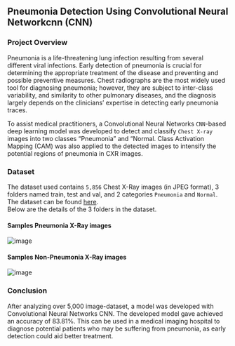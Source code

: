 ## Pneumonia Detection Using Convolutional Neural Networkcnn (CNN)

### Project Overview 
Pneumonia is a life-threatening lung infection resulting from several different viral infections. Early detection of pneumonia is crucial for determining the appropriate treatment of the disease and preventing and possible preventive measures. Chest radiographs are the most widely used tool for diagnosing pneumonia; however, they are subject to inter-class variability, and similarity to other pulmonary diseases, and the diagnosis largely depends on the clinicians’ expertise in detecting early pneumonia traces. 

To assist medical practitioners, a Convolutional Neural Networks `CNN`-based deep learning model was developed to detect and classify `Chest X-ray` images into two classes “Pneumonia” and “Normal. Class Activation Mapping (CAM) was also applied to the detected images to intensify the potential regions of pneumonia in CXR images.



### Dataset
 The dataset used contains `5,856` Chest X-Ray images (in JPEG format), 3 folders named train, test and val, and 2 categories `Pneumonia` and `Normal`. The dataset can be found [here](https://www.kaggle.com/datasets/paultimothymooney/chest-xray-pneumonia?resource=download).<br> Below are the details of the 3 folders in the dataset.

 #### Samples Pneumonia X-Ray images

 ![image](https://github.com/yahayakayode/pneumonia-detection-using-cnn/assets/40303292/3028f9d5-de39-4968-b9b3-2bed87c49e04)


  #### Samples Non-Pneumonia X-Ray images

  ![image](https://github.com/yahayakayode/pneumonia-detection-using-cnn/assets/40303292/96ebab5b-4f23-4c1b-a0f6-600291b3d056)



 ### Conclusion
After analyzing over 5,000 image-dataset, a model was developed with Convolutional Neural Networks CNN. The developed model gave achieved an accuracy of 83.81%. This can be used in a medical imaging hospital to diagnose potential patients who may be suffering from pneumonia, as early detection could aid better treatment.
